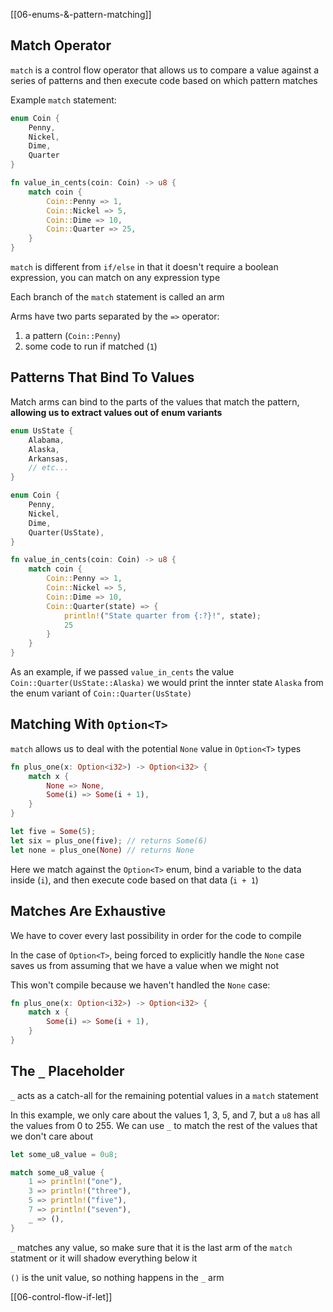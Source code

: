 [[06-enums-&-pattern-matching]]

## Match Operator
`match` is a control flow operator that allows us to compare a value against a series of patterns and then execute code based on which pattern matches

Example `match` statement:

```rust
enum Coin {
	Penny,
	Nickel,
	Dime,
	Quarter
}

fn value_in_cents(coin: Coin) -> u8 {
	match coin {
		Coin::Penny => 1,
		Coin::Nickel => 5,
		Coin::Dime => 10,
		Coin::Quarter => 25,
	}
}
```

`match` is different from `if/else` in that it doesn't require a boolean expression, you can match on any expression type

Each branch of the `match` statement is called an arm

Arms have two parts separated by the `=>` operator:
1. a pattern (`Coin::Penny`)
2. some code to run if matched (`1`)

## Patterns That Bind To Values

Match arms can bind to the parts of the values that match the pattern, **allowing us to extract values out of enum variants**

```rust
enum UsState {
	Alabama,
	Alaska,
	Arkansas,
	// etc...
}

enum Coin {
	Penny,
	Nickel,
	Dime,
	Quarter(UsState),
}

fn value_in_cents(coin: Coin) -> u8 {
    match coin {
        Coin::Penny => 1,
        Coin::Nickel => 5,
        Coin::Dime => 10,
        Coin::Quarter(state) => {
            println!("State quarter from {:?}!", state);
            25
        }
    }
}
```

As an example, if we passed `value_in_cents` the value `Coin::Quarter(UsState::Alaska)` we would print the innter state `Alaska` from the enum variant of `Coin::Quarter(UsState)`

## Matching With `Option<T>`

`match` allows us to deal with the potential `None` value in `Option<T>` types

```rust
fn plus_one(x: Option<i32>) -> Option<i32> {
	match x {
		None => None,
		Some(i) => Some(i + 1),
	}
}

let five = Some(5);
let six = plus_one(five); // returns Some(6)
let none = plus_one(None) // returns None
```

Here we match against the `Option<T>` enum, bind a variable to the data inside (`i`), and then execute code based on that data (`i + 1`)

## Matches Are Exhaustive

We have to cover every last possibility in order for the code to compile

In the case of `Option<T>`, being forced to explicitly handle the `None` case saves us from assuming that we have a value when we might not

This won't compile because we haven't handled the `None` case:
```rust
fn plus_one(x: Option<i32>) -> Option<i32> {
	match x {
		Some(i) => Some(i + 1),
	}
}
```

## The `_` Placeholder

`_` acts as a catch-all for the remaining potential values in a `match` statement

In this example, we only care about the values 1, 3, 5, and 7, but a `u8` has all the values from 0 to 255. We can use `_` to match the rest of the values that we don't care about

```rust
let some_u8_value = 0u8;

match some_u8_value {
	1 => println!("one"),
	3 => println!("three"),
	5 => println!("five"),
	7 => println!("seven"),
	_ => (),
}
```

`_` matches any value, so make sure that it is the last arm of the `match` statment or it will shadow everything below it

`()` is the unit value, so nothing happens in the `_` arm

[[06-control-flow-if-let]]